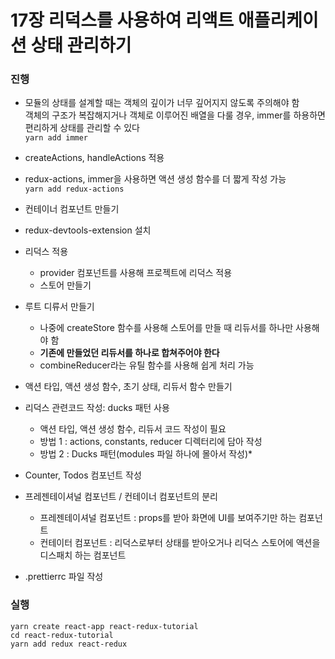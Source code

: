 # 17장 리덕스를 사용하여 리액트 애플리케이션 상태 관리하기

### 진행

- 모듈의 상태를 설계할 때는 객체의 깊이가 너무 깊어지지 않도록 주의해야 함 <br>
  객체의 구조가 복잡해지거나 객체로 이루어진 배열을 다룰 경우, immer를 하용하면 편리하게 상태를 관리할 수 있다 <br>
  `yarn add immer`

- createActions, handleActions 적용

- redux-actions, immer을 사용하면 액션 생성 함수를 더 짧게 작성 가능 <br>
  `yarn add redux-actions`

- 컨테이너 컴포넌트 만들기

- redux-devtools-extension 설치

- 리덕스 적용

  - provider 컴포넌트를 사용해 프로젝트에 리덕스 적용
  - 스토어 만들기

- 루트 디류서 만들기

  - 나중에 createStore 함수를 사용해 스토어를 만들 때 리듀서를 하나만 사용해야 함
  - **기존에 만들었던 리듀서를 하나로 합쳐주어야 한다**
  - combineReducer라는 유틸 함수를 사용해 쉽게 처리 가능

- 액션 타입, 액션 생성 함수, 초기 상태, 리듀서 함수 만들기

- 리덕스 관련코드 작성: ducks 패턴 사용

  - 액션 타입, 액션 생성 함수, 리듀서 코드 작성이 필요
  - 방법 1 : actions, constants, reducer 디렉터리에 담아 작성
  - 방법 2 : Ducks 패턴(modules 파일 하나에 몰아서 작성)\*

- Counter, Todos 컴포넌트 작성

- 프레젠테이셔널 컴포넌트 / 컨테이너 컴포넌트의 분리
  - 프레젠테이셔널 컴포넌트 : props를 받아 화면에 UI를 보여주기만 하는 컴포넌트
  - 컨테이터 컴포넌트 : 리덕스로부터 상태를 받아오거나 리덕스 스토어에 액션을 디스패치 하는 컴포넌트
- .prettierrc 파일 작성

### 실행

```shell
yarn create react-app react-redux-tutorial
cd react-redux-tutorial
yarn add redux react-redux
```
